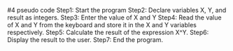 #4 pseudo code
Step1: Start the program 
Step2: Declare variables X, Y, and result as integers.
Step3: Enter the value of X and Y
Step4: Read the value of X and Y from the keyboard and store it in the X and Y variables respectively.
Step5: Calculate the result of the expression X^Y.
Step6: Display the result to the user.
Step7: End the program. 
